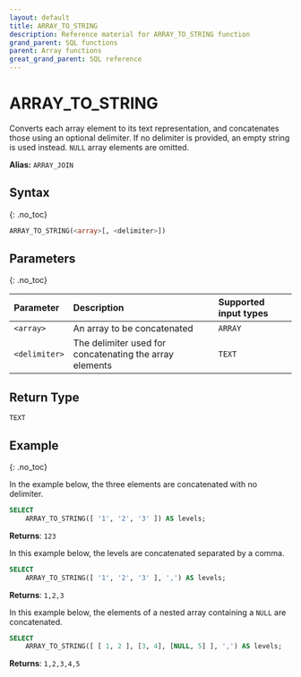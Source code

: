 ```yaml
---
layout: default
title: ARRAY_TO_STRING
description: Reference material for ARRAY_TO_STRING function
grand_parent: SQL functions
parent: Array functions
great_grand_parent: SQL reference
---
```


# ARRAY\_TO\_STRING

Converts each array element to its text representation, and concatenates those using an optional delimiter. If no delimiter is provided, an empty string is used instead. `NULL` array elements are omitted.

**Alias:** `ARRAY_JOIN`

## Syntax
{: .no_toc}

```sql
ARRAY_TO_STRING(<array>[, <delimiter>])
```

## Parameters 
{: .no_toc} 

| Parameter     | Description                            | Supported input types | 
| :------------- | :------------------------------------ |:---------|
| `<array>`       | An array to be concatenated | `ARRAY` |
| `<delimiter>` | The delimiter used for concatenating the array elements | `TEXT` | 

## Return Type
`TEXT`

## Example
{: .no_toc}

In the example below, the three elements are concatenated with no delimiter.

```sql
SELECT
	ARRAY_TO_STRING([ '1', '2', '3' ]) AS levels;
```

**Returns**: `123`

In this example below, the levels are concatenated separated by a comma. 

```sql
SELECT
	ARRAY_TO_STRING([ '1', '2', '3' ], ',') AS levels;
```

**Returns**: `1,2,3`

In this example below, the elements of a nested array containing a `NULL` are concatenated. 

```sql
SELECT
	ARRAY_TO_STRING([ [ 1, 2 ], [3, 4], [NULL, 5] ], ',') AS levels;
```

**Returns**: `1,2,3,4,5`
